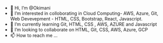 - 👋 Hi, I’m @Okimani
- 👀 I’m interested in colloborating in Cloud Computing- AWS, Azure, Git, Web Devevepment - HTML, CSS, Bootstrap, React, Javascript.
- 🌱 I’m currently learning Git, HTML, CSS , AWS, AZURE and Javascript
- 💞️ I’m looking to collaborate on HTML, Git, CSS, AWS, Azure, GCP
- 📫 How to reach me ...

<!---
Okimani/Okimani is a ✨ special ✨ repository because its `README.md` (this file) appears on your GitHub profile.
You can click the Preview link to take a look at your changes.
--->
